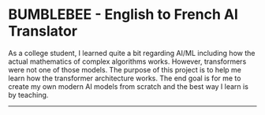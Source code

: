 # BUMBLEBEE - English to French AI Translator

As a college student, I learned quite a bit regarding AI/ML including how the actual mathematics of complex algorithms works. However, transformers were not one of those models. The purpose of this project is to help me learn how the transformer architecture works. The end goal is for me to create my own modern AI models from scratch and the best way I learn is by teaching. 

---

